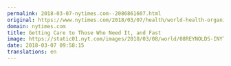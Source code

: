 ```yaml
---
permalink: 2018-03-07-nytimes.com--2086861607.html
original: https://www.nytimes.com/2018/03/07/health/world-health-organization-emergency-care-teri-reynolds.html?partner=rss&amp;emc=rss
domain: nytimes.com
title: Getting Care to Those Who Need It, and Fast
image: https://static01.nyt.com/images/2018/03/08/world/08REYNOLDS-INYT2/08REYNOLDS-INYT2-mediumThreeByTwo440.jpg
date: 2018-03-07 09:58:15
translations: en
---
```


